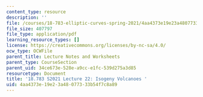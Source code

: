 ```yaml
---
content_type: resource
description: ''
file: /courses/18-783-elliptic-curves-spring-2021/4aa4373e19e23a48077333b54f7c8a89_MIT18_783S21_notes22.pdf
file_size: 407797
file_type: application/pdf
learning_resource_types: []
license: https://creativecommons.org/licenses/by-nc-sa/4.0/
ocw_type: OCWFile
parent_title: Lecture Notes and Worksheets
parent_type: CourseSection
parent_uid: 34ce673e-528e-a9cc-e1fc-539d275a3d85
resourcetype: Document
title: '18.783 S2021 Lecture 22: Isogeny Volcanoes '
uid: 4aa4373e-19e2-3a48-0773-33b54f7c8a89
---
```

